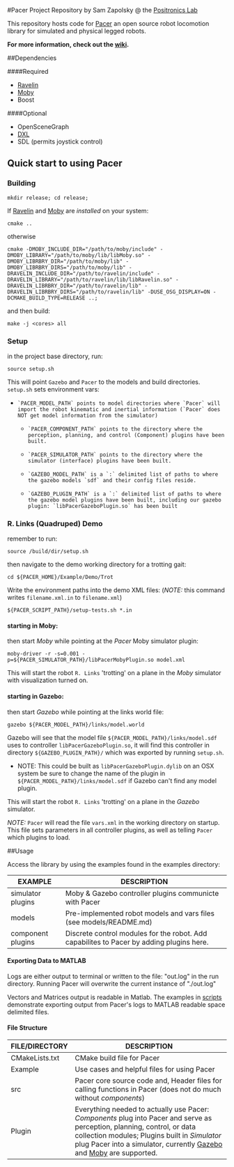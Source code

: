 #Pacer Project Repository
by Sam Zapolsky @ the [Positronics Lab]

[Positronics Lab]: http://robotics.gwu.edu/positronics/

This repository hosts code for [Pacer] an open source robot locomotion library for simulated and physical legged robots.

[Pacer]: https://github.com/PositronicsLab/Pacer

**For more information, check out the [wiki].**

[wiki]: https://github.com/PositronicsLab/Pacer/wiki

##Dependencies 

####Required 

- [Ravelin] 
- [Moby] 
- Boost 

####Optional 

- OpenSceneGraph
- [DXL]
- SDL (permits joystick control)

[Ravelin]: https://github.com/PositronicsLab/Ravelin
[Moby]: https://github.com/PositronicsLab/Moby
[DXL]: https://github.com/samzapo/DynamixelDriver

## Quick start to using Pacer
### Building
```
mkdir release; cd release;
```
If [Ravelin](http://positronicslab.github.io/Ravelin/) and [Moby](http://positronicslab.github.io/Moby/) are *installed* on your system:
```
cmake ..
```
otherwise
```
cmake -DMOBY_INCLUDE_DIR="/path/to/moby/include" -DMOBY_LIBRARY="/path/to/moby/lib/libMoby.so" -DMOBY_LIBRBRY_DIR="/path/to/moby/lib" -DMOBY_LIBRBRY_DIRS="/path/to/moby/lib" -DRAVELIN_INCLUDE_DIR="/path/to/ravelin/include" -DRAVELIN_LIBRARY="/path/to/ravelin/lib/libRavelin.so" -DRAVELIN_LIBRBRY_DIR="/path/to/ravelin/lib" -DRAVELIN_LIBRBRY_DIRS="/path/to/ravelin/lib" -DUSE_OSG_DISPLAY=ON -DCMAKE_BUILD_TYPE=RELEASE ..;
```
and then build:
```
make -j <cores> all
```
### Setup

in the project base directory, run:

`source setup.sh`

This will point `Gazebo` and `Pacer` to the models and build directories.  `setup.sh` sets environment vars:
*     `PACER_MODEL_PATH` points to model directories where `Pacer` will import the robot kinematic and inertial information (`Pacer` does NOT get model information from the simulator)
  *     `PACER_COMPONENT_PATH` points to the directory where the perception, planning, and control (Component) plugins have been built.
  *     `PACER_SIMULATOR_PATH` points to the directory where the simulator (interface) plugins have been built.
  *     `GAZEBO_MODEL_PATH` is a `:` delimited list of paths to where the gazebo models `sdf` and their config files reside.
  *     `GAZEBO_PLUGIN_PATH` is a `:` delimited list of paths to where the gazebo model plugins have been built, including our gazebo plugin: `libPacerGazeboPlugin.so` has been built

### R. Links (Quadruped) Demo

  remember to run:
  ```
  source /build/dir/setup.sh
  ```
  then navigate to the demo working directory for a trotting gait:
  ```
  cd ${PACER_HOME}/Example/Demo/Trot
  ```
  Write the environment paths into the demo XML files: (*NOTE:* this command writes `filename.xml.in` to `filename.xml`)
  ```
  ${PACER_SCRIPT_PATH}/setup-tests.sh *.in
  ```
#### starting in Moby:

  then start *Moby* while pointing at the *Pacer* Moby simulator plugin:
  ```
  moby-driver -r -s=0.001 -p=${PACER_SIMULATOR_PATH}/libPacerMobyPlugin.so model.xml
  ```
  This will start the robot `R. Links` 'trotting' on a plane in the *Moby* simulator with visualization turned on.

#### starting in Gazebo:

  then start *Gazebo* while pointing at the links world file:
  ```
  gazebo ${PACER_MODEL_PATH}/links/model.world
  ```
  Gazebo will see that the model file `${PACER_MODEL_PATH}/links/model.sdf` uses to controller `libPacerGazeboPlugin.so`, it will find this controller in directory `${GAZEBO_PLUGIN_PATH}/` which was exported by running `setup.sh`.

  *  NOTE: This could be built as `libPacerGazeboPlugin.dylib` on an OSX system be sure to change the name of the plugin in `${PACER_MODEL_PATH}/links/model.sdf` if Gazebo can't find any model plugin.

  This will start the robot `R. Links` 'trotting' on a plane in the *Gazebo* simulator.

  *NOTE:* `Pacer` will read the file `vars.xml` in the working directory on startup.  This file sets parameters in all controller plugins, as well as telling `Pacer` which plugins to load. 

##Usage

Access the library by using the examples found in the examples directory:

 EXAMPLE       |  DESCRIPTION
--------------|---------------------------------------------------------
 simulator plugins     |  Moby & Gazebo controller plugins communicte with Pacer
 models        |  Pre-implemented robot models and vars files (see models/README.md)
 component plugins   |    Discrete control modules for the robot.  Add capabilites to Pacer by adding plugins here.

#### Exporting Data to MATLAB

 Logs are either output to terminal or written to the file: "out.log" in the run directory.  Running Pacer will overwrite the current instance of "./out.log"

 Vectors and Matrices output is readable in Matlab.  The examples in [scripts] demonstrate exporting output from Pacer's logs to MATLAB readable space delimited files.

[scripts]: https://github.com/PositronicsLab/Pacer/tree/master/Example/Script

#### File Structure

 FILE/DIRECTORY  |  DESCRIPTION
---------------- | ---------------------------------------------------------
 CMakeLists.txt  |  CMake build file for Pacer
 Example         |  Use cases and helpful files for using Pacer
 src             |  Pacer core source code and, Header files for calling functions in Pacer (does not do much without *components*)
 Plugin          |  Everything needed to actually use Pacer: *Components* plug into Pacer and serve as perception, planning, control, or data collection modules;  Plugins built in *Simulator* plug Pacer into a simulator, currently [Gazebo] and [Moby] are supported.  

 [Moby]: https://github.com/PositronicsLab/Moby
 [Gazebo]: https://gazebosim.org
